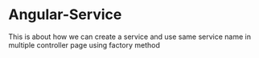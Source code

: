 # Angular-Service
This is about how we can create a service and use same service name in multiple controller page using factory method
